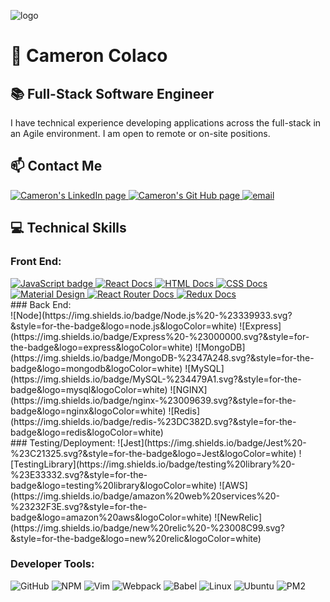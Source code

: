 ![logo](IMG-2443.JPG "oceanview panorama")
# 🤝 Cameron Colaco
## 📚 Full-Stack Software Engineer
I have technical experience developing applications across the full-stack in an Agile environment. I am open to remote or on-site positions.

## 📫 Contact Me
<p align="left">
  <a href="https://www.linkedin.com/in/cameroncolaco/">
    <img alt="Cameron's LinkedIn page" src="https://img.shields.io/badge/LinkedIn%20-%230077B5.svg?&style=for-the-badge&logo=linkedin&logoColor=white" />
  </a>
  <a href="https://github.com/cameron-colaco">
    <img alt="Cameron's Git Hub page" src="https://img.shields.io/badge/GitHub%20-%23121011.svg?&style=for-the-badge&logo=github&logoColor=white" />
  </a>
  <a href="mailto:colacocameron@gmail.com">
    <img alt="email" src="https://img.shields.io/badge/email%20-%23D14836.svg?&style=for-the-badge&logo=gmail&logoColor=white" />
  </a>
</p>

## 💻 Technical Skills
### Front End:
<div align="left">
  <a href="https://www.javascript.com/">
    <img alt="JavaScript badge" src="https://img.shields.io/badge/JavaScript%20-%23F7DF1E.svg?&style=for-the-badge&logo=javascript&logoColor=black" />
  </a>
  <a href="https://reactjs.org/">
    <img alt="React Docs" src="https://img.shields.io/badge/React%20-%2361DAFB.svg?&style=for-the-badge&logo=react&logoColor=black" />
  </a>
  <a href="https://developer.mozilla.org/en-US/docs/Web/HTML">
    <img alt="HTML Docs" src="https://img.shields.io/badge/HTML5%20-%23E34F26.svg?&style=for-the-badge&logo=html5&logoColor=white" />
  </a>
  <a href="https://developer.mozilla.org/en-US/docs/Web/CSS">
    <img alt="CSS Docs" src="https://img.shields.io/badge/CSS3%20-%231572B6.svg?&style=for-the-badge&logo=css3&logoColor=white" />
  </a>
  <a href="https://material.io/">
    <img alt="Material Design" src="https://img.shields.io/badge/material%20ui%20-%23757575.svg?&style=for-the-badge&logo=materialdesign&logoColor=white" />
  </a>
  <a href="https://reactrouter.com/">
    <img alt="React Router Docs" src="https://img.shields.io/badge/react%20router%20-%23CA4245.svg?&style=for-the-badge&logo=react%20router&logoColor=white" />
  </a>
  <a href="https://redux.js.org/">
    <img alt="Redux Docs" src="https://img.shields.io/badge/redux%20-%23764ABC.svg?&style=for-the-badge&logo=redux&logoColor=white" />
  </a>
</div>
### Back End:
<div align="left">
![Node](https://img.shields.io/badge/Node.js%20-%23339933.svg?&style=for-the-badge&logo=node.js&logoColor=white)
![Express](https://img.shields.io/badge/Express%20-%23000000.svg?&style=for-the-badge&logo=express&logoColor=white)
![MongoDB](https://img.shields.io/badge/MongoDB-%2347A248.svg?&style=for-the-badge&logo=mongodb&logoColor=white)
![MySQL](https://img.shields.io/badge/MySQL-%234479A1.svg?&style=for-the-badge&logo=mysql&logoColor=white)
![NGINX](https://img.shields.io/badge/nginx-%23009639.svg?&style=for-the-badge&logo=nginx&logoColor=white)
![Redis](https://img.shields.io/badge/redis-%23DC382D.svg?&style=for-the-badge&logo=redis&logoColor=white)
</div>
### Testing/Deployment:
![Jest](https://img.shields.io/badge/Jest%20-%23C21325.svg?&style=for-the-badge&logo=Jest&logoColor=white)
![TestingLibrary](https://img.shields.io/badge/testing%20library%20-%23E33332.svg?&style=for-the-badge&logo=testing%20library&logoColor=white)
![AWS](https://img.shields.io/badge/amazon%20web%20services%20-%23232F3E.svg?&style=for-the-badge&logo=amazon%20aws&logoColor=white)
![NewRelic](https://img.shields.io/badge/new%20relic%20-%23008C99.svg?&style=for-the-badge&logo=new%20relic&logoColor=white)

### Developer Tools:
![GitHub](https://img.shields.io/badge/git%20-%23181717.svg?&style=for-the-badge&logo=github&logoColor=white)
![NPM](https://img.shields.io/badge/npm%20-%23CB3837.svg?&style=for-the-badge&logo=npm&logoColor=white)
![Vim](https://img.shields.io/badge/vim%20-%23019733.svg?&style=for-the-badge&logo=vim&logoColor=white)
![Webpack](https://img.shields.io/badge/Webpack%20-%238DD6F9.svg?&style=for-the-badge&logo=webpack&logoColor=black)
![Babel](https://img.shields.io/badge/babel%20-%23F9DC3E.svg?&style=for-the-badge&logo=babel&logoColor=black)
![Linux](https://img.shields.io/badge/linux%20-%23FCC624.svg?&style=for-the-badge&logo=linux&logoColor=black)
![Ubuntu](https://img.shields.io/badge/ubuntu%20-%23E95420.svg?&style=for-the-badge&logo=ubuntu&logoColor=white)
![PM2](https://img.shields.io/badge/pm2%20-%232B037A.svg?&style=for-the-badge&logo=pm2&logoColor=white)


